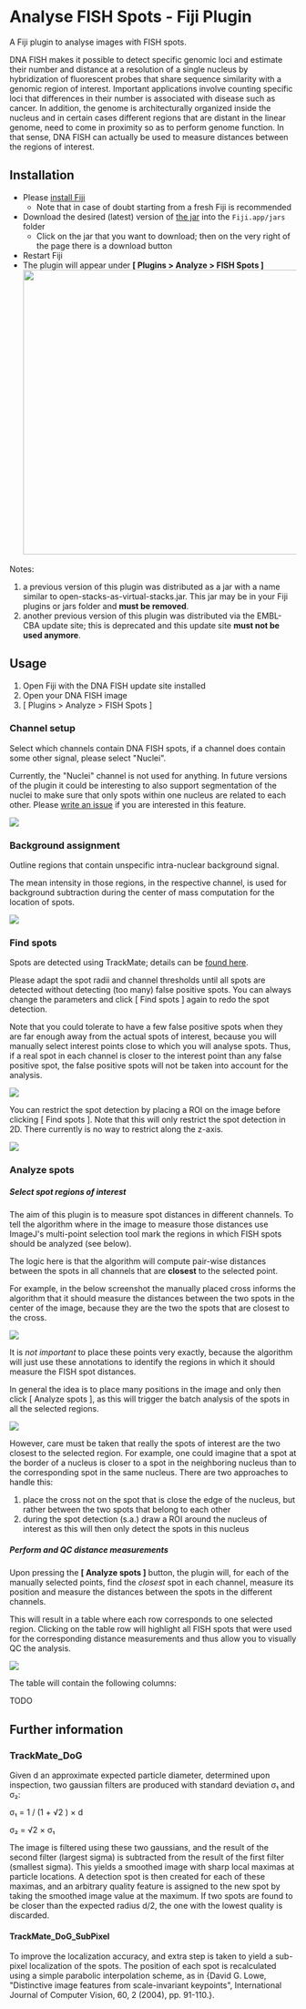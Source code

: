# Analyse FISH Spots - Fiji Plugin

A Fiji plugin to analyse images with FISH spots.

DNA FISH makes it possible to detect specific genomic loci and estimate their number and distance at a resolution of a single nucleus by hybridization of fluorescent probes that share sequence similarity with a genomic region of interest. Important applications involve counting specific loci that differences in their number is associated with disease such as cancer. In addition, the genome is architecturally organized inside the nucleus and in certain cases different regions that are distant in the linear genome, need to come in proximity so as to perform genome function. In that sense, DNA FISH can actually be used to measure distances between the regions of interest. 

## Installation

- Please [install Fiji](fiji.sc)
    - Note that in case of doubt starting from a fresh Fiji is recommended 
- Download the desired (latest) version of [the jar](https://github.com/tischi/fiji-plugin-FISH/tree/master/jars) into the `Fiji.app/jars` folder
    - Click on the jar that you want to download; then on the very right of the page there is a download button 
- Restart Fiji
- The plugin will appear under **[ Plugins > Analyze > FISH Spots ]** <img src="https://user-images.githubusercontent.com/2157566/79047667-6b54cb80-7c18-11ea-84ff-7d1d29fe6570.png" width="500">

Notes: 

1. a previous version of this plugin was distributed as a jar with a name similar to open-stacks-as-virtual-stacks.jar. This jar may be in your Fiji plugins or jars folder and **must be removed**.
2. another previous version of this plugin was distributed via the EMBL-CBA update site; this is deprecated and this update site **must not be used anymore**.

## Usage

1. Open Fiji with the DNA FISH update site installed
2. Open your DNA FISH image
3. [ Plugins > Analyze > FISH Spots ]

### Channel setup

Select which channels contain DNA FISH spots, if a channel does contain some other signal, please select "Nuclei". 

Currently, the "Nuclei" channel is not used for anything. In future versions of the plugin it could be interesting to also support segmentation of the nuclei to make sure that only spots within one nucleus are related to each other. Please [write an issue](https://github.com/embl-cba/DNA-FISH/issues) if you are interested in this feature.

![](documentation/channel-setup.png)

### Background assignment

Outline regions that contain unspecific intra-nuclear background signal.

The mean intensity in those regions, in the respective channel, is used for background subtraction during the center of mass computation for the location of spots. 

![](documentation/background-region-assignment.png)


### Find spots

Spots are detected using TrackMate; details can be [found here](https://imagej.net/TrackMate_Algorithms#Spot_features_generated_by_the_spot_detectors).

Please adapt the spot radii and channel thresholds until all spots are detected without detecting (too many) false positive spots. You can always change the parameters and click [ Find spots ] again to redo the spot detection. 

Note that you could tolerate to have a few false positive spots when they are far enough away from the actual spots of interest, because you will manually select interest points close to which you will analyse spots. Thus, if a real spot in each channel is closer to the interest point than any false positive spot, the false positive spots will not be taken into account for the analysis.


![](documentation/spot-detection.png)

You can restrict the spot detection by placing a ROI on the image before clicking [ Find spots ]. Note that this will only restrict the spot detection in 2D. There currently is no way to restrict along the z-axis.

![](documentation/roi-spot-detection.png)


### Analyze spots

##### Select spot regions of interest 

The aim of this plugin is to measure spot distances in different channels. To tell the algorithm where in the image to measure those distances use ImageJ's multi-point selection tool mark the regions in which FISH spots should be analyzed (see below). 

The logic here is that the algorithm will compute pair-wise distances between the spots in all channels that are **closest** to the selected point.

For example, in the below screenshot the manually placed cross informs the algorithm that it should measure the distances between the two spots in the center of the image, because they are the two the spots that are closest to the cross. 

![](documentation/spot-region-selection.png)

It is *not important* to place these points very exactly, because the algorithm will just use these annotations to identify the regions in which it should measure the FISH spot distances. 

In general the idea is to place many positions in the image and only then click [ Analyze spots ], as this will trigger the batch analysis of the spots in all the selected regions.

![](documentation/multi-region-selection.png)


However, care must be taken that really the spots of interest are the two closest to the selected region. For example, one could imagine that a spot at the border of a nucleus is closer to a spot in the neighboring nucleus than to the corresponding spot in the same nucleus. There are two approaches to handle this:

1. place the cross not on the spot that is close the edge of the nucleus, but rather between the two spots that belong to each other
2. during the spot detection (s.a.) draw a ROI around the nucleus of interest as this will then only detect the spots in this nucleus

##### Perform and QC distance measurements 

Upon pressing the **[ Analyze spots ]** button, the plugin will, for each of the manually selected points, find the *closest* spot in each channel, measure its position and measure the distances between the spots in the different channels. 

This will result in a table where each row corresponds to one selected region. Clicking on the table row will highlight all FISH spots that were used for the corresponding distance measurements and thus allow you to visually QC the analysis.

![](documentation/qc-via-table.png)

The table will contain the following columns:

TODO

## Further information

### TrackMate_DoG

Given d an approximate expected particle diameter, determined upon inspection, two gaussian filters are produced with standard deviation σ₁ and σ₂:

σ₁ = 1 / (1 + √2 ) × d

σ₂ = √2 × σ₁

The image is filtered using these two gaussians, and the result of the second filter (largest sigma) is subtracted from the result of the first filter (smallest sigma). This yields a smoothed image with sharp local maximas at particle locations. A detection spot is then created for each of these maximas, and an arbitrary quality feature is assigned to the new spot by taking the smoothed image value at the maximum. If two spots are found to be closer than the expected radius d/2, the one with the lowest quality is discarded.

#### TrackMate_DoG_SubPixel

To improve the localization accuracy, and extra step is taken to yield a sub-pixel localization of the spots. The position of each spot is recalculated using a simple parabolic interpolation scheme, as in {David G. Lowe, "Distinctive image features from scale-invariant keypoints", International Journal of Computer Vision, 60, 2 (2004), pp. 91-110.}.


